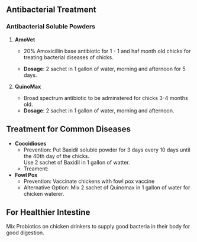 ## Antibacterial Treatment

### Antibacterial Soluble Powders
1. **AmoVet**  
    - 20% Amoxicillin base antibiotic for 1 - 1 and haf month old chicks for treating bacterial diseases of chicks.  

    - **Dosage**: 2 sachet in 1 gallon of water, morning and afternoon for 5 days.  

2. **QuinoMax**  
    - Broad spectrum antibiotic to be adminstered for chicks 3-4 months old.  
    - **Dosage**: 2 sachet in 1 gallon of water, morning and afternoon.

## Treatment for Common Diseases

- **Coccidioses**  
    * Prevention:
        Put Baxidil soluble powder for 3 days every 10 days until the 40th day of the chicks.  
        Use 2 sachet of Baxidil in 1 gallon of watter.
    * Treament: <TODO>
- **Fowl Pox**
    * Prevention: Vaccinate chickens with fowl pox vaccine
    * Alternative Option: Mix 2 sachet of Quinomax in 1 gallon of water for chicken waterer.

## For Healthier Intestine
Mix Probiotics on chicken drinkers to supply good bacteria in their body for good digestion.